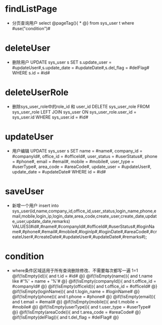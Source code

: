 findListPage
===
* 分页查询用户
select 
    @pageTag(){
        *
    @}
from sys_user t where #use("condition")#

deleteUser
===
* 删除用户
UPDATE sys_user s SET  s.update_user = #updateUser#,s.update_date = #updateDate#,s.del_flag = #delFlag# WHERE s.id = #id#

deleteUserRole
===
* 删除sys_user_role中的role_id 和 user_id
DELETE sys_user_role FROM sys_user_role LEFT JOIN sys_user ON sys_user_role.user_id = sys_user.id WHERE sys_user.id = #id#


updateUser
===
* 用户编辑
UPDATE sys_user s SET name = #name#, company_id = #companyId#, office_id = #officeId#, user_status = #userStatus#, phone = #phone#, email = #email#, mobile = #mobile#, user_type = #userType#, area_code = #areaCode#, update_user = #updateUser#, update_date = #updateDate# WHERE id = #id# 



saveUser
===
* 新增一个用户
insert into sys_user(id,name,company_id,office_id,user_status,login_name,phone,email,mobile,login_ip,login_date,area_code,create_user,create_date,update_user,update_date,remarks) 
VALUES(#id#,#name#,#companyId#,#officeId#,#userStatus#,#loginName#,#phone#,#email#,#mobile#,#loginIp#,#loginDate#,#areaCode#,#createUser#,#createDate#,#updateUser#,#updateDate#,#remarks#);

condition
===
* where条件区域适用于所有查询删除修改、不需要每次都写一遍
1=1
@if(!isEmpty(id)){
    and t.id = #id#
@}
@if(!isEmpty(name)){
    and t.name like #'%' + name + '%'#
@}
@if(!isEmpty(companyId)){
    and t.office_id = #companyId#
@}
@if(!isEmpty(officeId)){
    and t.office_id = #officeId#
@}
@if(!isEmpty(loginName)){
    and t.login_name = #loginName#
@}
@if(!isEmpty(phone)){
    and t.phone = #phone#
@}
@if(!isEmpty(email)){
    and t.email = #email#
@}
@if(!isEmpty(mobile)){
    and t.mobile = #mobile#
@}
@if(!isEmpty(userType)){
    and t.user_type = #userType#
@}
@if(!isEmpty(areaCode)){
    and t.area_code = #areaCode#
@}
@if(!isEmpty(delFlag)){
    and t.del_flag = #delFlag#
@}